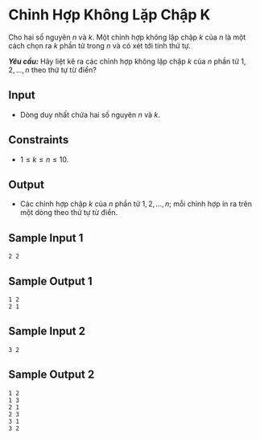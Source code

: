 # Chỉnh Hợp Không Lặp Chập K

Cho hai số nguyên $n$ và $k$. Một chỉnh hợp không lặp chập $k$ của $n$ là một cách chọn ra $k$ phần tử trong $n$ và có xét tới tính thứ tự.

***Yêu cầu:*** Hãy liệt kê ra các chỉnh hợp không lặp chập $k$ của $n$ phần tử $1, 2, \dots, n$ theo thứ tự từ điển?

## Input

- Dòng duy nhất chứa hai số nguyên $n$ và $k$.

## Constraints

- $1 \le k \le n \le 10$.

## Output

- Các chỉnh hợp chập $k$ của $n$ phần tử $1, 2, \dots, n;$ mỗi chỉnh hợp in ra trên một dòng theo thứ tự từ điển. 

## Sample Input 1

```
2 2
```

## Sample Output 1

```
1 2
2 1
```

## Sample Input 2

```
3 2
```

## Sample Output 2

```
1 2
1 3
2 1
2 3
3 1
3 2
```
